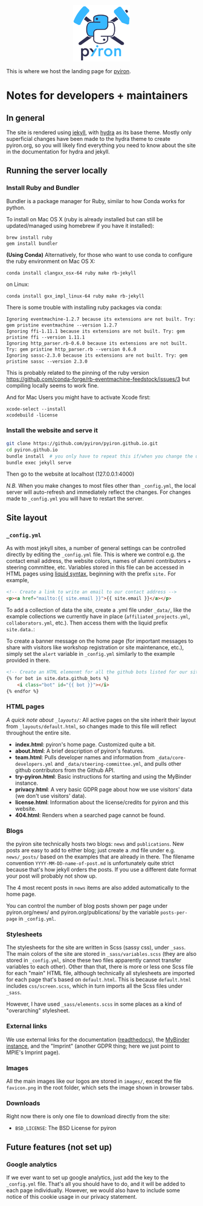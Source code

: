 <p align="center"><img src="images/logo_dark.png" alt="pyiron logo" width="150px;"/></p>

This is where we host the landing page for [pyiron](https://pyiron.org).

# Notes for developers + maintainers
## In general
The site is rendered using [jekyll](https://jekyllrb.com/), with [hydra](https://jekyll-themes.com/hydra/) as its base theme.
Mostly only superficial changes have been made to the hydra theme to create pyiron.org, so you will likely find everything
you need to know about the site in the documentation for hydra and jekyll.

## Running the server locally
### Install Ruby and Bundler
Bundler is a package manager for Ruby, similar to how Conda works for python.

To install on Mac OS X (ruby is already installed but can still be updated/managed using homebrew if you have it installed):
```
brew install ruby
gem install bundler
```

**(Using Conda)**
Alternatively, for those who want to use conda to configure the ruby environment on Mac OS X:
```
conda install clangxx_osx-64 ruby make rb-jekyll
```
on Linux:
```
conda install gxx_impl_linux-64 ruby make rb-jekyll
```

There is some trouble with installing ruby packages via conda: 
```
Ignoring eventmachine-1.2.7 because its extensions are not built. Try: gem pristine eventmachine --version 1.2.7
Ignoring ffi-1.11.1 because its extensions are not built. Try: gem pristine ffi --version 1.11.1
Ignoring http_parser.rb-0.6.0 because its extensions are not built. Try: gem pristine http_parser.rb --version 0.6.0
Ignoring sassc-2.3.0 because its extensions are not built. Try: gem pristine sassc --version 2.3.0
```
This is probably related to the pinning of the ruby version https://github.com/conda-forge/rb-eventmachine-feedstock/issues/3
but compiling locally seems to work fine. 

And for Mac Users you might have to activate Xcode first:
```
xcode-select --install
xcodebuild -license
```

### Install the website and serve it
```bash
git clone https://github.com/pyiron/pyiron.github.io.git
cd pyiron.github.io
bundle install  # you only have to repeat this if/when you change the underlying site layout.
bundle exec jekyll serve
```
Then go to the website at localhost (127.0.0.1:4000)

_N.B._ When you make changes to most files other than `_config.yml`, the local server will auto-refresh and immediately reflect the changes. For
changes made to `_config.yml` you will have to restart the server.

## Site layout

### `_config.yml`

As with most jekyll sites, a number of general settings can be controlled directly by editing the `_config.yml` file.
This is where we control e.g. the contact email address, the website colors, names of alumni contributors + steering committee, etc.
Variables stored in this file can be accessed in HTML pages using [liquid syntax](https://shopify.github.io/liquid/basics/introduction/),
beginning with the prefix `site.` For example,

```html
<!-- Create a link to write an email to our contact address -->
<p><a href="mailto:{{ site.email }}">{{ site.email }}</a></p>
```

To add a collection of data the site, create a .yml file under `_data/`, like the example collections we currently have in place (`affiliated_projects.yml`, `collaborators.yml`, etc.). Then access them with the liquid prefix `site.data.`:

To create a banner message on the home page (for important messages to share with visitors like workshop registration or site maintenance, etc.), simply set the `alert` variable in `_config.yml` similarly to the example provided in there.

```html
<!-- Create an HTML elemenmt for all the github bots listed for our site -->
{% for bot in site.data.github_bots %}
	<i class="bot" id="{{ bot }}"></i>
{% endfor %}
```

### HTML pages
_A quick note about `_layouts/`:_
All active pages on the site inherit their layout from `_layouts/default.html`, so changes made to this file will reflect throughout the entire site.

- **index.html**: pyiron's home page. Customized quite a bit.
- **about.html**: A brief description of pyiron's features.
- **team.html**: Pulls developer names and information from `_data/core-developers.yml` and `_data/steering-committee.yml`, and pulls other github contributors from the Github API.
- **try-pyiron.html**: Basic instructions for starting and using the MyBinder instance.
- **privacy.html**: A very basic GDPR page about how we use visitors' data (we don't use visitors' data).
- **license.html**: Information about the license/credits for pyiron and this website.
- **404.html**: Renders when a searched page cannot be found.

### Blogs
the pyiron site technically hosts two blogs: `news` and `publications`. New posts are easy to add to either blog; just create a .md file under e.g. `news/_posts/` based on the examples that are already in there. The filename convention `YYYY-MM-DD-name-of-post.md` is unfortunately quite strict because that's how jekyll orders the posts. If you use a different date format your post will probably not show up.

The 4 most recent posts in `news` items are also added automatically to the home page.

You can control the number of blog posts shown per page under pyiron.org/news/ and pyiron.org/publications/ by the variable `posts-per-page` in `_config.yml`.

### Stylesheets
The stylesheets for the site are written in Scss (sassy css), under `_sass`. The main colors of the site are stored in `_sass/variables.scss` (they are also stored in `_config.yml`, since these two files apparently cannot transfer variables to each other). Other than that, there is more or less one Scss file for each "main" HTML file, although technically all stylesheets are imported for each page that's based on `default.html`. This is because `default.html` includes `css/screen.scss`, which in turn imports all the Scss files under `_sass`.

However, I have used `_sass/elements.scss` in some places as a kind of "overarching" stylesheet.

### External links
We use external links for the documentation ([readthedocs](https://pyiron.readthedocs.io/en/latest/)), the [MyBinder instance](https://mybinder.org/v2/gh/pyiron/pyiron/master), and the "Imprint" (another GDPR thing; here we just point to MPIE's Imprint page).

### Images
All the main images like our logos are stored in `images/`, except the file `favicon.png` in the root folder, which sets the image shown in browser tabs.

### Downloads
Right now there is only one file to download directly from the site:
- `BSD_LICENSE`: The BSD License for pyiron

## Future features (not set up)
### Google analytics
If we ever want to set up google analytics, just add the key to the `_config.yml` file. That's all you should have to do, and it will be added to each page individually. However, we would also have to include some notice of this cookie usage in our privacy statement.
